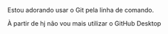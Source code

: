 Estou adorando usar o Git pela linha de comando.

À partir de hj não vou mais utilizar o GitHub Desktop